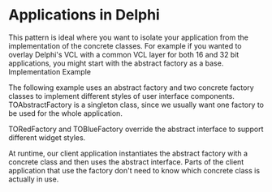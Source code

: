 # Applications in Delphi

This pattern is ideal where you want to isolate your application from the implementation of the concrete classes. For example if you wanted to overlay Delphi's VCL with a common VCL layer for both 16 and 32 bit applications, you might start with the abstract factory as a base.
Implementation Example

The following example uses an abstract factory and two concrete factory classes to implement different styles of user interface components. TOAbstractFactory is a singleton class, since we usually want one factory to be used for the whole application.

TORedFactory and TOBlueFactory override the abstract interface to support different widget styles.

At runtime, our client application instantiates the abstract factory with a concrete class and then uses the abstract interface. Parts of the client application that use the factory don't need to know which concrete class is actually in use.
